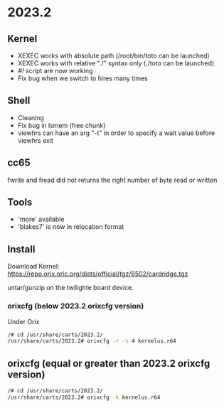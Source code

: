 # 2023.2

## Kernel

* XEXEC works with absolute path (/root/bin/toto can be launched)
* XEXEC works with relative "./" syntax only  (./toto can be launched)
* *#!* script are now working
* Fix bug when we switch to hires many times

## Shell

* Cleaning
* Fix bug in lsmem (free chunk)
* viewhrs can have an arg "-t" in order to specify a wait value before viewhrs exit

## cc65

fwrite and fread did not returns the right number of byte read or written

## Tools

* 'more' available
* 'blakes7' is now in relocation format

## Install

Download Kernel: https://repo.orix.oric.org/dists/official/tgz/6502/cardridge.tgz

untar/gunzip on the twilighte board device.

### orixcfg (below 2023.2 orixcfg version)

Under Orix

```bash
/# cd /usr/share/carts/2023.2/
/usr/share/carts/2023.2# orixcfg -r -s 4 kernelus.r64
```

## orixcfg (equal or greater than 2023.2 orixcfg version)

```bash
/# cd /usr/share/carts/2023.2/
/usr/share/carts/2023.2# orixcfg -k kernelus.r64
```
